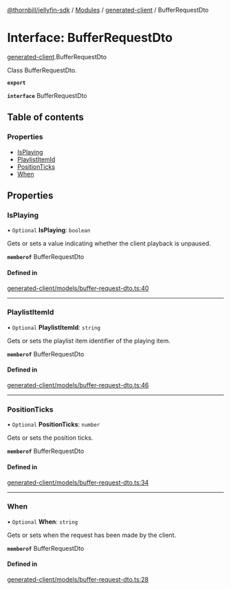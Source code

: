 [@thornbill/jellyfin-sdk](../README.md) / [Modules](../modules.md) / [generated-client](../modules/generated_client.md) / BufferRequestDto

# Interface: BufferRequestDto

[generated-client](../modules/generated_client.md).BufferRequestDto

Class BufferRequestDto.

**`export`**

**`interface`** BufferRequestDto

## Table of contents

### Properties

- [IsPlaying](generated_client.BufferRequestDto.md#isplaying)
- [PlaylistItemId](generated_client.BufferRequestDto.md#playlistitemid)
- [PositionTicks](generated_client.BufferRequestDto.md#positionticks)
- [When](generated_client.BufferRequestDto.md#when)

## Properties

### IsPlaying

• `Optional` **IsPlaying**: `boolean`

Gets or sets a value indicating whether the client playback is unpaused.

**`memberof`** BufferRequestDto

#### Defined in

[generated-client/models/buffer-request-dto.ts:40](https://github.com/thornbill/jellyfin-sdk-typescript/blob/1142a3e/src/generated-client/models/buffer-request-dto.ts#L40)

___

### PlaylistItemId

• `Optional` **PlaylistItemId**: `string`

Gets or sets the playlist item identifier of the playing item.

**`memberof`** BufferRequestDto

#### Defined in

[generated-client/models/buffer-request-dto.ts:46](https://github.com/thornbill/jellyfin-sdk-typescript/blob/1142a3e/src/generated-client/models/buffer-request-dto.ts#L46)

___

### PositionTicks

• `Optional` **PositionTicks**: `number`

Gets or sets the position ticks.

**`memberof`** BufferRequestDto

#### Defined in

[generated-client/models/buffer-request-dto.ts:34](https://github.com/thornbill/jellyfin-sdk-typescript/blob/1142a3e/src/generated-client/models/buffer-request-dto.ts#L34)

___

### When

• `Optional` **When**: `string`

Gets or sets when the request has been made by the client.

**`memberof`** BufferRequestDto

#### Defined in

[generated-client/models/buffer-request-dto.ts:28](https://github.com/thornbill/jellyfin-sdk-typescript/blob/1142a3e/src/generated-client/models/buffer-request-dto.ts#L28)

